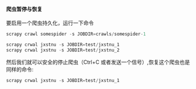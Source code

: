 #### 爬虫暂停与恢复

要启用一个爬虫持久化，运行一下命令

```python
scrapy crawl somespider -s JOBDIR=crawls/somespider-1

scrapy crwal jxstnu -s JOBDIR=test/jxstnu_1
scrapy crwal jxstnu -s JOBDIR=test/jxstnu_2
```

然后我们就可以安全的停止爬虫（Ctrl+C 或者发送一个信号）,恢复这个爬虫也是同样的命令: 

```python
scrapy crwal jxstnu -s JOBDIR=test/jxstnu_1
```

